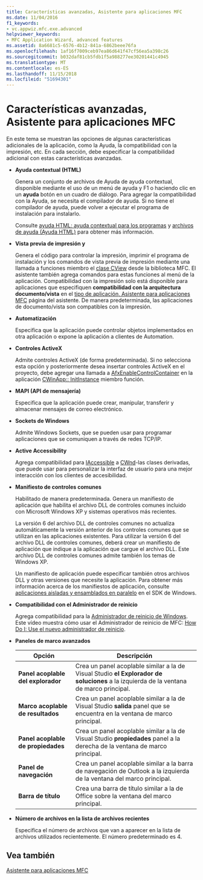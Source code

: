 ```yaml
---
title: Características avanzadas, Asistente para aplicaciones MFC
ms.date: 11/04/2016
f1_keywords:
- vc.appwiz.mfc.exe.advanced
helpviewer_keywords:
- MFC Application Wizard, advanced features
ms.assetid: 8a6681c5-6576-4b12-841a-6862beee76fa
ms.openlocfilehash: 1af16f7009ceb97ea86d641f47cf56ea5a398c26
ms.sourcegitcommit: b032daf81cb5fdb1f5a988277ee30201441c4945
ms.translationtype: MT
ms.contentlocale: es-ES
ms.lasthandoff: 11/15/2018
ms.locfileid: "51694301"
---
```

# <a name="advanced-features-mfc-application-wizard"></a>Características avanzadas, Asistente para aplicaciones MFC

En este tema se muestran las opciones de algunas características adicionales de la aplicación, como la Ayuda, la compatibilidad con la impresión, etc. En cada sección, debe especificar la compatibilidad adicional con estas características avanzadas.

- **Ayuda contextual (HTML)**

   Genera un conjunto de archivos de Ayuda de ayuda contextual, disponible mediante el uso de un menú de ayuda y F1 o haciendo clic en un **ayuda** botón en un cuadro de diálogo. Para agregar la compatibilidad con la Ayuda, se necesita el compilador de ayuda. Si no tiene el compilador de ayuda, puede volver a ejecutar el programa de instalación para instalarlo.

   Consulte [ayuda HTML: ayuda contextual para los programas](../../mfc/html-help-context-sensitive-help-for-your-programs.md) y [archivos de ayuda (Ayuda HTML)](../../ide/help-files-html-help.md) para obtener más información.

- **Vista previa de impresión y**

   Genera el código para controlar la impresión, imprimir el programa de instalación y los comandos de vista previa de impresión mediante una llamada a funciones miembro el [clase CView](../../mfc/reference/cview-class.md) desde la biblioteca MFC. El asistente también agrega comandos para estas funciones al menú de la aplicación. Compatibilidad con la impresión solo está disponible para aplicaciones que especifiquen **compatibilidad con la arquitectura documento/vista** en el [tipo de aplicación, Asistente para aplicaciones MFC](../../mfc/reference/application-type-mfc-application-wizard.md) página del asistente. De manera predeterminada, las aplicaciones de documento/vista son compatibles con la impresión.

- **Automatización**

   Especifica que la aplicación puede controlar objetos implementados en otra aplicación o expone la aplicación a clientes de Automation.

- **Controles ActiveX**

   Admite controles ActiveX (de forma predeterminada). Si no selecciona esta opción y posteriormente desea insertar controles ActiveX en el proyecto, debe agregar una llamada a [AfxEnableControlContainer](ole-initialization.md#afxenablecontrolcontainer) en la aplicación [CWinApp:: InitInstance](../../mfc/reference/cwinapp-class.md#initinstance) miembro función.

- **MAPI (API de mensajería)**

   Especifica que la aplicación puede crear, manipular, transferir y almacenar mensajes de correo electrónico.

- **Sockets de Windows**

   Admite Windows Sockets, que se pueden usar para programar aplicaciones que se comuniquen a través de redes TCP/IP.

- **Active Accessibility**

   Agrega compatibilidad para [IAccessible](/windows/desktop/api/oleacc/nn-oleacc-iaccessible) a [CWnd](../../mfc/reference/cwnd-class.md)-las clases derivadas, que puede usar para personalizar la interfaz de usuario para una mejor interacción con los clientes de accesibilidad.

- **Manifiesto de controles comunes**

   Habilitado de manera predeterminada. Genera un manifiesto de aplicación que habilita el archivo DLL de controles comunes incluido con Microsoft Windows XP y sistemas operativos más recientes.

   La versión 6 del archivo DLL de controles comunes no actualiza automáticamente la versión anterior de los controles comunes que se utilizan en las aplicaciones existentes. Para utilizar la versión 6 del archivo DLL de controles comunes, deberá crear un manifiesto de aplicación que indique a la aplicación que cargue el archivo DLL. Este archivo DLL de controles comunes admite también los temas de Windows XP.

   Un manifiesto de aplicación puede especificar también otros archivos DLL y otras versiones que necesite la aplicación. Para obtener más información acerca de los manifiestos de aplicación, consulte [aplicaciones aisladas y ensamblados en paralelo](/windows/desktop/SbsCs/isolated-applications-and-side-by-side-assemblies-portal) en el SDK de Windows.

- **Compatibilidad con el Administrador de reinicio**

   Agrega compatibilidad para la [Administrador de reinicio de Windows](/windows/desktop/RstMgr/using-restart-manager). Este vídeo muestra cómo usar el Administrador de reinicio de MFC: [How Do I: Use el nuevo administrador de reinicio](/previous-versions/visualstudio/visual-studio-2010/dd831853(v%3dvs.100)).

- **Paneles de marco avanzados**

   |Opción|Descripción|
   |------------|-----------------|
   |**Panel acoplable del explorador**|Crea un panel acoplable similar a la de Visual Studio **el Explorador de soluciones** a la izquierda de la ventana de marco principal.|
   |**Marco acoplable de resultados**|Crea un panel acoplable similar a la de Visual Studio **salida** panel que se encuentra en la ventana de marco principal.|
   |**Panel acoplable de propiedades**|Crea un panel acoplable similar a la de Visual Studio **propiedades** panel a la derecha de la ventana de marco principal.|
   |**Panel de navegación**|Crea un panel acoplable similar a la barra de navegación de Outlook a la izquierda de la ventana del marco principal.|
   |**Barra de título**|Crea una barra de título similar a la de Office sobre la ventana del marco principal.|

- **Número de archivos en la lista de archivos recientes**

   Especifica el número de archivos que van a aparecer en la lista de archivos utilizados recientemente. El número predeterminado es 4.

## <a name="see-also"></a>Vea también

[Asistente para aplicaciones MFC](../../mfc/reference/mfc-application-wizard.md)

